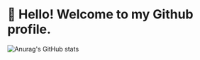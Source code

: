 # 👋 Hello! Welcome to my Github profile.
![Anurag's GitHub stats](https://github-readme-stats.vercel.app/api?username=anuraghazra&show_icons=true&theme=transparent)
